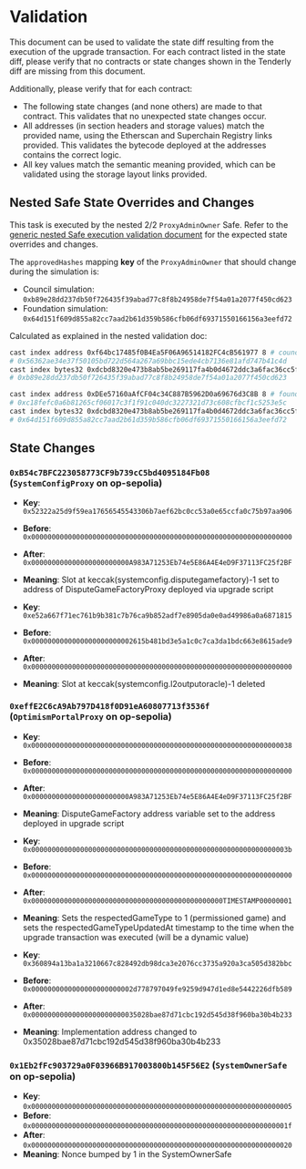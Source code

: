 # Validation

This document can be used to validate the state diff resulting from the execution of the upgrade
transaction. For each contract listed in the state diff, please verify that no contracts or state
changes shown in the Tenderly diff are missing from this document.

Additionally, please verify that for each contract:

- The following state changes (and none others) are made to that contract. This validates that no
  unexpected state changes occur.
- All addresses (in section headers and storage values) match the provided name, using the
  Etherscan and Superchain Registry links provided. This validates the bytecode deployed at the
  addresses contains the correct logic.
- All key values match the semantic meaning provided, which can be validated using the storage
  layout links provided.

## Nested Safe State Overrides and Changes

This task is executed by the nested 2/2 `ProxyAdminOwner` Safe. Refer to the
[generic nested Safe execution validation document](../../../NESTED-VALIDATION.md) for the expected
state overrides and changes.

The `approvedHashes` mapping **key** of the `ProxyAdminOwner` that should change during the
simulation is:

- Council simulation: `0xb89e28dd237db50f726435f39abad77c8f8b24958de7f54a01a2077f450cd623`
- Foundation simulation: `0x64d151f609d855a82cc7aad2b61d359b586cfb06df69371550166156a3eefd72`

Calculated as explained in the nested validation doc:

```sh
cast index address 0xf64bc17485f0B4Ea5F06A96514182FC4cB561977 8 # council
# 0x56362ae34e37f50105bd722d564a267a69bbc15ede4cb7136e81afd747b41c4d
cast index bytes32 0xdcbd8320e473b8ab5be269117fa4b0d4672ddc3a6fac36cc5fc7bc88dee99891 0x56362ae34e37f50105bd722d564a267a69bbc15ede4cb7136e81afd747b41c4d
# 0xb89e28dd237db50f726435f39abad77c8f8b24958de7f54a01a2077f450cd623
```

```sh
cast index address 0xDEe57160aAfCF04c34C887B5962D0a69676d3C8B 8 # foundation
# 0xc18fefc0a6b81265cf06017c3f1f91c040dc3227321d73c608cfbcf1c5253e5c
cast index bytes32 0xdcbd8320e473b8ab5be269117fa4b0d4672ddc3a6fac36cc5fc7bc88dee99891 0xc18fefc0a6b81265cf06017c3f1f91c040dc3227321d73c608cfbcf1c5253e5c
# 0x64d151f609d855a82cc7aad2b61d359b586cfb06df69371550166156a3eefd72
```

## State Changes

### `0xB54c7BFC223058773CF9b739cC5bd4095184Fb08` (`SystemConfigProxy` on op-sepolia)

- **Key**: `0x52322a25d9f59ea17656545543306b7aef62bc0cc53a0e65ccfa0c75b97aa906`
- **Before**: `0x0000000000000000000000000000000000000000000000000000000000000000`
- **After**: `0x000000000000000000000000A983A71253Eb74e5E86A4E4eD9F37113FC25f2BF`
- **Meaning**: Slot at keccak(systemconfig.disputegamefactory)-1 set to address of
  DisputeGameFactoryProxy deployed via upgrade script

- **Key**: `0xe52a667f71ec761b9b381c7b76ca9b852adf7e8905da0e0ad49986a0a6871815`
- **Before**: `0x0000000000000000000000002615b481bd3e5a1c0c7ca3da1bdc663e8615ade9`
- **After**: `0x0000000000000000000000000000000000000000000000000000000000000000`
- **Meaning**: Slot at keccak(systemconfig.l2outputoracle)-1 deleted

### `0xeffE2C6cA9Ab797D418f0D91eA60807713f3536f` (`OptimismPortalProxy` on op-sepolia)

- **Key**: `0x0000000000000000000000000000000000000000000000000000000000000038`
- **Before**: `0x0000000000000000000000000000000000000000000000000000000000000000`
- **After**: `0x000000000000000000000000A983A71253Eb74e5E86A4E4eD9F37113FC25f2BF`
- **Meaning**: DisputeGameFactory address variable set to the address deployed in upgrade script

- **Key**: `0x000000000000000000000000000000000000000000000000000000000000003b`
- **Before**: `0x0000000000000000000000000000000000000000000000000000000000000000`
- **After**: `0x00000000000000000000000000000000000000000000000TIMESTAMP00000001`
- **Meaning**: Sets the respectedGameType to 1 (permissioned game) and sets the
  respectedGameTypeUpdatedAt timestamp to the time when the upgrade transaction was executed (will
  be a dynamic value)

- **Key**: `0x360894a13ba1a3210667c828492db98dca3e2076cc3735a920a3ca505d382bbc`
- **Before**: `0x0000000000000000000000002d778797049fe9259d947d1ed8e5442226dfb589`
- **After**: `0x00000000000000000000000035028bae87d71cbc192d545d38f960ba30b4b233`
- **Meaning**: Implementation address changed to 0x35028bae87d71cbc192d545d38f960ba30b4b233

### `0x1Eb2fFc903729a0F03966B917003800b145F56E2` (`SystemOwnerSafe` on op-sepolia)

- **Key**: `0x0000000000000000000000000000000000000000000000000000000000000005`
- **Before**: `0x000000000000000000000000000000000000000000000000000000000000001f`
- **After**: `0x0000000000000000000000000000000000000000000000000000000000000020`
- **Meaning**: Nonce bumped by 1 in the SystemOwnerSafe

